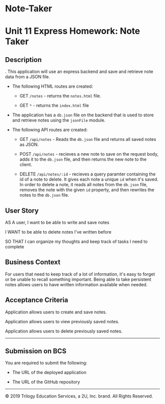 # Note-Taker
# Unit 11 Express Homework: Note Taker

## Description

. This application will use an express backend and save and retrieve note data from a JSON file.


* The following HTML routes are created:

  * GET `/notes` - returns the `notes.html` file.

  * GET `*` -  returns the `index.html` file

* The application has a `db.json` file on the backend that is used to store and retrieve notes using the `jsonFile` module.

* The following API routes are created:

  * GET `/api/notes` - Reads the `db.json` file and returns all saved notes as JSON.

  * POST `/api/notes` - recieves a new note to save on the request body, adds it to the `db.json` file, and then returns the new note to the client.

  * DELETE `/api/notes/:id` - recieves a query paramter containing the id of a note to delete. It gives each note a unique `id` when it's saved. In order to delete a note, it reads all notes from the `db.json` file, removes the note with the given `id` property, and then rewrites the notes to the `db.json` file.

## User Story

AS A user, I want to be able to write and save notes

I WANT to be able to delete notes I've written before

SO THAT I can organize my thoughts and keep track of tasks I need to complete

## Business Context

For users that need to keep track of a lot of information, it's easy to forget or be unable to recall something important. Being able to take persistent notes allows users to have written information available when needed.

## Acceptance Criteria

Application allows users to create and save notes.

Application allows users to view previously saved notes.

Application allows users to delete previously saved notes.

- - -


## Submission on BCS

You are required to submit the following:

* The URL of the deployed application

* The URL of the GitHub repository

- - -
© 2019 Trilogy Education Services, a 2U, Inc. brand. All Rights Reserved.
